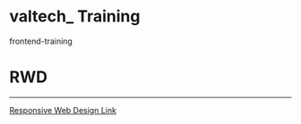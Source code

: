 # valtech_ Training
frontend-training

# RWD
<hr/>
<a href="https://alistapart.com/article/responsive-web-design/"> Responsive Web Design Link </a>
